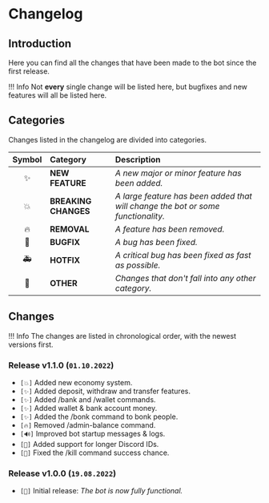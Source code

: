 # **Changelog**

## **Introduction**

Here you can find all the changes that have been made to the bot since the first release.

!!! Info
    Not **every** single change will be listed here, but bugfixes and new features will all be listed here.

## **Categories**

Changes listed in the changelog are divided into categories.

| Symbol | Category | Description
|:-:|:-|:-|
| ✨ | **NEW FEATURE** | *A new major or minor feature has been added.*
| 💥 | **BREAKING CHANGES** | *A large feature has been added that will change the bot or some functionality.*
| 🔥 | **REMOVAL** | *A feature has been removed.*
| 🐛 | **BUGFIX** | *A bug has been fixed.*
| 🚑 | **HOTFIX** | *A critical bug has been fixed as fast as possible.*
| 📝 | **OTHER** | *Changes that don't fall into any other category.*

## **Changes**

!!! Info
    The changes are listed in chronological order, with the newest versions first.

### **Release v1.1.0 (**`01.10.2022`**)**

- `[💥]` Added new economy system.
- `[✨]` Added deposit, withdraw and transfer features.
- `[✨]` Added /bank and /wallet commands.
- `[✨]` Added wallet & bank account money.
- `[✨]` Added the /bonk command to bonk people.
- `[🔥]` Removed /admin-balance command.
- `[🔊]` Improved bot startup messages & logs.
- `[🐛]` Added support for longer Discord IDs.
- `[🐛]` Fixed the /kill command success chance.

### **Release v1.0.0 (**`19.08.2022`**)**

- `[📝]` Initial release: *The bot is now fully functional.*